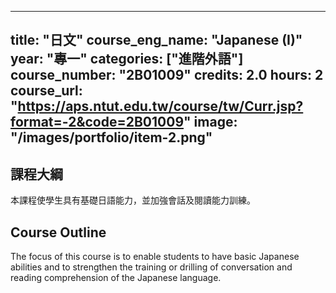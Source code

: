 
---
title: "日文"
course_eng_name: "Japanese (I)"
year: "專一"
categories: ["進階外語"]
course_number: "2B01009"
credits: 2.0
hours: 2
course_url: "https://aps.ntut.edu.tw/course/tw/Curr.jsp?format=-2&code=2B01009"
image: "/images/portfolio/item-2.png"
---

## 課程大綱

本課程使學生具有基礎日語能力，並加強會話及閱讀能力訓練。

## Course Outline

The focus of this course is to enable students to have basic Japanese abilities and to strengthen the training or drilling of conversation and reading comprehension of the Japanese language.
